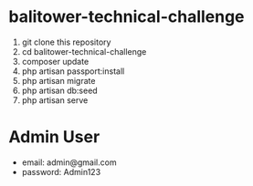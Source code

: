 # balitower-technical-challenge
<ol>
    <li>git clone this repository</li>
    <li>cd balitower-technical-challenge</li>
    <li>composer update</li>
    <li>php artisan passport:install</li>
    <li>php artisan migrate</li>
    <li>php artisan db:seed</li>
    <li>php artisan serve</li>
</ol>

# Admin User
<ul>
    <li>email: admin@gmail.com</li>
    <li>password: Admin123</li>
</ul>
